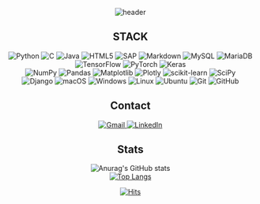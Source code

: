 <div align="center">

![header](https://capsule-render.vercel.app/api?type=waving&color=354EA2&height=200&section=header&text=Inho%20Shin&fontColor=37B87D&fontSize=90&fontAlign=72&fontAlignY=32&desc=InhovationShin&descSize=25&descAlign=85&descAlignY=55)
  
  
## STACK
  ![Python](https://img.shields.io/badge/python-3670A0?style=for-the-badge&logo=python&logoColor=ffdd54)
  ![C](https://img.shields.io/badge/c-%2300599C.svg?style=for-the-badge&logo=c&logoColor=white)
  ![Java](https://img.shields.io/badge/java-%23ED8B00.svg?style=for-the-badge&logo=openjdk&logoColor=white)
  ![HTML5](https://img.shields.io/badge/html5-%23E34F26.svg?style=for-the-badge&logo=html5&logoColor=white)
  ![SAP](https://img.shields.io/badge/SAP-white?style=for-the-badge&logo=SAP&logoColor=#0FAAFF)
  ![Markdown](https://img.shields.io/badge/markdown-%23000000.svg?style=for-the-badge&logo=markdown&logoColor=white)
  ![MySQL](https://img.shields.io/badge/mysql-%2300f.svg?style=for-the-badge&logo=mysql&logoColor=white)
  ![MariaDB](https://img.shields.io/badge/MariaDB-003545?style=for-the-badge&logo=mariadb&logoColor=white)<br>
  ![TensorFlow](https://img.shields.io/badge/TensorFlow-%23FF6F00.svg?style=for-the-badge&logo=TensorFlow&logoColor=white)
  ![PyTorch](https://img.shields.io/badge/PyTorch-%23EE4C2C.svg?style=for-the-badge&logo=PyTorch&logoColor=white)
  ![Keras](https://img.shields.io/badge/Keras-%23D00000.svg?style=for-the-badge&logo=Keras&logoColor=white)<br>
  ![NumPy](https://img.shields.io/badge/numpy-%23013243.svg?style=for-the-badge&logo=numpy&logoColor=white)
  ![Pandas](https://img.shields.io/badge/pandas-%23150458.svg?style=for-the-badge&logo=pandas&logoColor=white)
  ![Matplotlib](https://img.shields.io/badge/Matplotlib-%23ffffff.svg?style=for-the-badge&logo=Matplotlib&logoColor=black)
  ![Plotly](https://img.shields.io/badge/Plotly-%233F4F75.svg?style=for-the-badge&logo=plotly&logoColor=white)
  ![scikit-learn](https://img.shields.io/badge/scikit--learn-%23F7931E.svg?style=for-the-badge&logo=scikit-learn&logoColor=white)
  ![SciPy](https://img.shields.io/badge/SciPy-%230C55A5.svg?style=for-the-badge&logo=scipy&logoColor=%white)<br>
  ![Django](https://img.shields.io/badge/django-%23092E20.svg?style=for-the-badge&logo=django&logoColor=white)
  ![macOS](https://img.shields.io/badge/mac%20os-000000?style=for-the-badge&logo=macos&logoColor=F0F0F0)
  ![Windows](https://img.shields.io/badge/Windows-0078D6?style=for-the-badge&logo=windows&logoColor=white)
  ![Linux](https://img.shields.io/badge/Linux-FCC624?style=for-the-badge&logo=linux&logoColor=black)
  ![Ubuntu](https://img.shields.io/badge/Ubuntu-E95420?style=for-the-badge&logo=ubuntu&logoColor=white)
  ![Git](https://img.shields.io/badge/git-%23F05033.svg?style=for-the-badge&logo=git&logoColor=white)
  ![GitHub](https://img.shields.io/badge/github-%23121011.svg?style=for-the-badge&logo=github&logoColor=white)

<h2 align="center">Contact</h2>
  <p>
    <a href="mailto:inhovationshin@gmail.com" target="_blank"><img src="https://img.shields.io/badge/Gmail-D14836?style=for-the-badge&amp;logo=gmail&amp;logoColor=white" alt="Gmail">
    <a href="https://www.linkedin.com/in/inhovationshin" target="_blank"><img src="https://img.shields.io/badge/linkedin-%230077B5.svg?style=for-the-badge&amp;logo=linkedin&amp;logoColor=white" alt="LinkedIn"></a>
  </p>
    
## Stats
![Anurag's GitHub stats](https://github-readme-stats.vercel.app/api?username=InhovationShin&show_icons=true&theme=transparent&rank_icon=github&include_all_commits=true)<br>
[![Top Langs](https://github-readme-stats.vercel.app/api/top-langs/?username=InhovationShin&theme=transparent&layout=compact)](https://github.com/anuraghazra/github-readme-stats)

    
[![Hits](https://hits.seeyoufarm.com/api/count/incr/badge.svg?url=https%3A%2F%2Fgithub.com%2FInhovationShin&count_bg=%2337B87D&title_bg=%23354EA2&icon=github.svg&icon_color=%23FFFFFF&title=hits&edge_flat=true)](https://hits.seeyoufarm.com)
</div>
